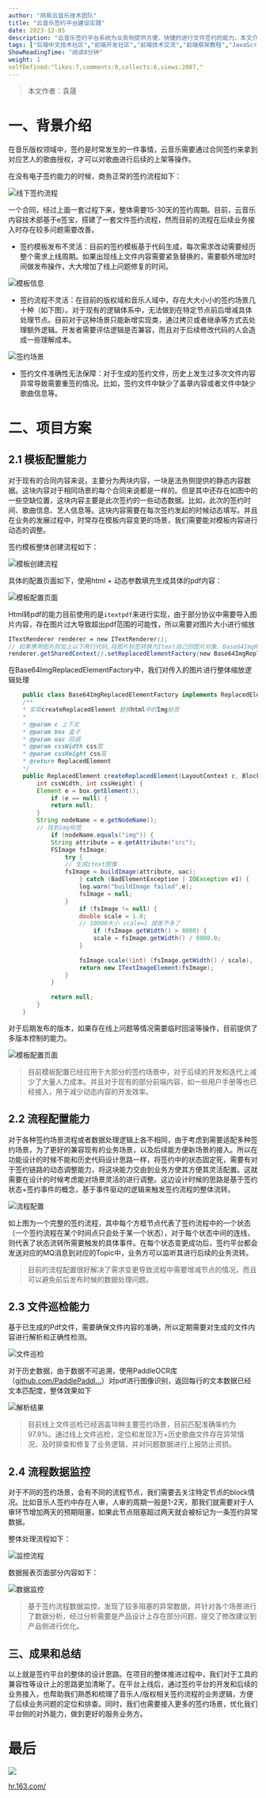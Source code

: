 ```yaml
---
author: "网易云音乐技术团队"
title: "云音乐签约平台建设实践"
date: 2023-12-05
description: "云音乐签约平台系统为业务侧提供方便、快捷的进行文件签约的能力，本文介绍了平台建设中的一些问题与思路。"
tags: ["后端中文技术社区","前端开发社区","前端技术交流","前端框架教程","JavaScript 学习资源","CSS 技巧与最佳实践","HTML5 最新动态","前端工程师职业发展","开源前端项目","前端技术趋势"]
ShowReadingTime: "阅读8分钟"
weight: 1
selfDefined:"likes:7,comments:0,collects:6,views:2087,"
---
```

> 本文作者：袁晟

一、背景介绍
======

在音乐版权领域中，签约是时常发生的一件事情，云音乐需要通过合同签约来拿到对应艺人的歌曲授权，才可以对歌曲进行后续的上架等操作。

在没有电子签约能力的时候，商务正常的签约流程如下：

![线下签约流程](/images/jueJin/e2c8fdf0795146a.png)

一个合同，经过上面一套过程下来，整体需要15-30天的签约周期。目前，云音乐内容技术部基于e签宝，搭建了一套文件签约流程，然而目前的流程在后续业务接入时存在较多问题需要改善。

*   签约模板发布不灵活：目前的签约模板基于代码生成，每次需求改动需要经历整个需求上线周期。如果出现线上文件内容需要紧急替换的，需要额外增加时间做发布操作，大大增加了线上问题修复的时间。

![模板信息](/images/jueJin/524fbce9270447c.png)

*   签约流程不灵活：在目前的版权域和音乐人域中，存在大大小小的签约场景几十种（如下图）。对于现有的逻辑体系中，无法做到在特定节点前后增减具体处理节点。目前对于这种场景只能新增实现类，通过拷贝或者继承等方式去处理额外逻辑。开发者需要评估逻辑是否兼容，而且对于后续修改代码的人会造成一些理解成本。

![签约场景](/images/jueJin/e970b9e0f29a435.png)

*   签约文件准确性无法保障：对于生成的签约文件，历史上发生过多次文件内容异常导致需要重签的情况。比如，签约文件中缺少了盖章内容或者文件中缺少歌曲信息等。

二、项目方案
======

2.1 模板配置能力
----------

对于现有的合同内容来说，主要分为两块内容，一块是法务侧提供的静态内容数据。这块内容对于相同场景的每个合同来说都是一样的。但是其中还存在如图中的一些空缺位置，这块内容主要是此次签约的一些动态数据。比如，此次的签约时间、歌曲信息、艺人信息等。这块内容需要在每次签约发起的时候动态填写。并且在业务的发展过程中，时常存在模板内容变更的场景，我们需要能对模板内容进行动态的调整。

签约模板整体创建流程如下：

![模板创建流程](/images/jueJin/a55734b745164be.png)

具体的配置页面如下，使用html + 动态参数填充生成具体的pdf内容：

![模板配置页面](/images/jueJin/1f5d42b0b6e74fa.png)

Html转pdf的能力目前使用的是`itextpdf`来进行实现，由于部分协议中需要导入图片内容，存在图片过大导致超出pdf范围的可能性，所以需要对图片大小进行缩放

```scss
ITextRenderer renderer = new ITextRenderer();
// 如果携带图片则加上以下两行代码,将图片标签转换为Itext自己的图片对象，Base64ImgReplacedElementFactory为图片处理类
renderer.getSharedContext().setReplacedElementFactory(new Base64ImgReplacedElementFactory());
```

在Base64ImgReplacedElementFactory中，我们对传入的图片进行整体缩放逻辑处理

```java
    public class Base64ImgReplacedElementFactory implements ReplacedElementFactory {
    /**
    * 实现createReplacedElement 替换html中的Img标签
    *
    * @param c 上下文
    * @param box 盒子
    * @param uac 回调
    * @param cssWidth css宽
    * @param cssHeight css高
    * @return ReplacedElement
    */
    public ReplacedElement createReplacedElement(LayoutContext c, BlockBox box, UserAgentCallback uac,
        int cssWidth, int cssHeight) {
        Element e = box.getElement();
            if (e == null) {
            return null;
        }
        String nodeName = e.getNodeName();
        // 找到img标签
            if (nodeName.equals("img")) {
            String attribute = e.getAttribute("src");
            FSImage fsImage;
                try {
                // 生成itext图像
                fsImage = buildImage(attribute, uac);
                    } catch (BadElementException | IOException e1) {
                    log.warn("buildImage failed",e);
                    fsImage = null;
                }
                    if (fsImage != null) {
                    double scale = 1.0;
                    // 10000大小 scale=1 就差不多了
                        if (fsImage.getWidth() > 8000) {
                        scale = fsImage.getWidth() / 8000.0;
                    }
                    
                    fsImage.scale((int) (fsImage.getWidth() / scale), (int) (fsImage.getHeight() / scale));
                    return new ITextImageElement(fsImage);
                }
            }
            
            return null;
        }
    }
```

对于后期发布的版本，如果存在线上问题等情况需要临时回滚等操作，目前提供了多版本控制的能力。

![模板配置页面](/images/jueJin/977dd39c54c04c7.png)

> 目前模板配置已经应用于大部分的签约场景中，对于后续的开发和迭代上减少了大量人力成本。并且对于现有的部分前端内容，如一些用户手册等也已经接入，用于减少动态内容的开发效率。

2.2 流程配置能力
----------

对于各种签约场景流程或者数据处理逻辑上各不相同，由于考虑到需要适配多种签约场景，为了更好的兼容现有的业务场景，以及后续能方便新场景的接入。所以在功能设计的时候不能和历史代码设计思路一样，将签约中的状态固定死，需要有对于签约链路的动态调整能力，将这块能力交由到业务方使其方便其灵活配置。这就需要在设计的时候考虑能对场景灵活的进行调整。这边设计时候的思路是基于签约状态+签约事件的概念，基于事件驱动的逻辑来触发签约流程的整体流转。

![流程配置](/images/jueJin/238855020cd6439.png)

如上图为一个完整的签约流程，其中每个方框节点代表了签约流程中的一个状态（一个签约流程在某个时间点只会处于某一个状态），对于每个状态中间的连线，则代表了状态流转所需要触发的具体事件。在每个状态变更成功后，签约平台都会发送对应的MQ消息到对应的Topic中，业务方可以监听其进行后续的业务流转。

> 目前的流程配置很好解决了需求变更导致流程中需要增减节点的情况，而且可以避免前后发布时候的数据处理问题。

2.3 文件巡检能力
----------

基于已生成的Pdf文件，需要确保文件内容的准确，所以定期需要对生成的文件内容进行解析和正确性检测。

![文件巡检](/images/jueJin/88c2b85c99bf4cb.png)

对于历史数据，由于数据不可追溯，使用PaddleOCR库（[github.com/PaddlePaddl…](https://link.juejin.cn?target=https%3A%2F%2Fgithub.com%2FPaddlePaddle%2FPaddleOCR "https://github.com/PaddlePaddle/PaddleOCR")）对pdf进行图像识别，返回每行的文本数据已经文本匹配度，整体效果如下

![解析结果](/images/jueJin/b9b01de1a4d84d8.png)

> 目前线上文件巡检已经涵盖18种主要签约场景，目前匹配准确率约为97.9%。通过线上文件巡检，定位和发现3万+历史歌曲文件存在异常情况，及时排查和修复了业务逻辑，并对问题数据进行上报防止资损。

2.4 流程数据监控
----------

对于不同的签约场景，会有不同的流程节点，我们需要去关注特定节点的block情况。比如音乐人签约中存在人审，人审的周期一般是1-2天，那我们就需要对于人审环节增加两天的预期阻塞，如果此节点阻塞超过两天就会被标记为一条签约异常数据。

整体处理流程如下：

![监控流程](/images/jueJin/309693a107464b3.png)

数据报表页面部分内容如下：

![数据监控](/images/jueJin/b4ecb5c387f74fe.png)

> 基于签约流程数据监控，发现了较多阻塞的异常数据，并针对各个场景进行了数据分析，经过分析需要是产品设计上存在部分问题，提交了修改建议到产品侧进行优化。

三、成果和总结
-------

以上就是签约平台的整体的设计思路。在项目的整体推进过程中，我们对于工具的兼容性等设计上的思路更加清晰了。在平台上线后，通过签约平台的开发和后续的业务接入，也帮助我们熟悉和梳理了音乐人/版权相关签约流程的业务逻辑，方便了后续业务问题的定位和排查。同时，我们也需要接入更多的签约场景，优化我们平台侧的对外能力，做到更好的服务业务方。

最后
==

![](/images/jueJin/6484e7a002eb4be.png)

[hr.163.com/](https://link.juejin.cn?target=https%3A%2F%2Fhr.163.com%2F "https://hr.163.com/")